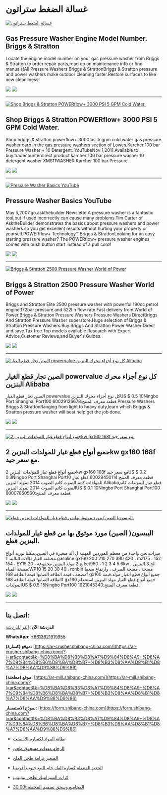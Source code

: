 # غسالة الضغط ستراتون

<a href="https://swt.shibang-china.com/?l=ar&img&k=%D8%BA%D8%B3%D8%A7%D9%84%D8%A9+%D8%A7%D9%84%D8%B6%D8%BA%D8%B7+%D8%B3%D8%AA%D8%B1%D8%A7%D8%AA%D9%88%D9%86" target="_blank">![غسالة الضغط ستراتون](http://static.shibang-china.com/all-800x300/1323.jpg)</a>

## Gas Pressure Washer Engine Model Number. Briggs &amp; Stratton
Locate the engine model number on your gas pressure washer from Briggs &amp; Stratton to order repair parts,read up on maintenance info or find manuals!All Pressure Washers Briggs &amp; StrattonBriggs &amp; Stratton pressure and power washers make outdoor cleaning faster.Restore surfaces to like new cleanliness!


<a href="https://whatsapp.shibangsoft.com/WhatsApp.php" target="_blank" title="WhatsApp">![](http://static.shibang-china.com/icon/whatsapp.png)</a> <a href="https://swt.shibang-china.com/?l=ar&icon&k=%D8%BA%D8%B3%D8%A7%D9%84%D8%A9+%D8%A7%D9%84%D8%B6%D8%BA%D8%B7+%D8%B3%D8%AA%D8%B1%D8%A7%D8%AA%D9%88%D9%86" target="_blank">![](http://static.shibang-china.com/icon/chat-ar.png)</a>

---

<a href="https://swt.shibang-china.com/?l=ar&img&k=%D8%BA%D8%B3%D8%A7%D9%84%D8%A9+%D8%A7%D9%84%D8%B6%D8%BA%D8%B7+%D8%B3%D8%AA%D8%B1%D8%A7%D8%AA%D9%88%D9%86" target="_blank">![Shop Briggs &amp; Stratton POWERflow+ 3000 PSI 5 GPM Cold Water.](http://static.shibang-china.com/all-800x300/1390.jpg)</a>

## Shop Briggs &amp; Stratton POWERflow+ 3000 PSI 5 GPM Cold Water.
Shop briggs &amp; stratton powerflow+ 3000 psi 5 gpm cold water gas pressure washer carb in the gas pressure washers section of Lowes.Karcher 100 bar Pressure Washer + 10 Detergent. YouTubeNov 1,2011.Available to buy.tradecounterdirect product karcher 100 bar pressure washer 10 detergent washer XMS11WASHER Karcher 100 bar Pressure.


<a href="https://whatsapp.shibangsoft.com/WhatsApp.php" target="_blank" title="WhatsApp">![](http://static.shibang-china.com/icon/whatsapp.png)</a> <a href="https://swt.shibang-china.com/?l=ar&icon&k=%D8%BA%D8%B3%D8%A7%D9%84%D8%A9+%D8%A7%D9%84%D8%B6%D8%BA%D8%B7+%D8%B3%D8%AA%D8%B1%D8%A7%D8%AA%D9%88%D9%86" target="_blank">![](http://static.shibang-china.com/icon/chat-ar.png)</a>

---

<a href="https://swt.shibang-china.com/?l=ar&img&k=%D8%BA%D8%B3%D8%A7%D9%84%D8%A9+%D8%A7%D9%84%D8%B6%D8%BA%D8%B7+%D8%B3%D8%AA%D8%B1%D8%A7%D8%AA%D9%88%D9%86" target="_blank">![Pressure Washer Basics YouTube](http://static.shibang-china.com/all-800x300/1046.jpg)</a>

## Pressure Washer Basics YouTube
May 5,2007.go.askthebuilder Newslette.A pressure washer is a fantastic tool,but if used incorrectly can cause many problems.Tim Carter of AsktheBuilder demonstrates the basics about pressure washers and power washers so you get excellent results without hurting your property or yourself.POWERflow+ Technology™ Briggs &amp; StrattonLooking for an easy starting pressure washer? The POWERflow+ pressure washer engines comes with push button start instead of a pull cord!


<a href="https://whatsapp.shibangsoft.com/WhatsApp.php" target="_blank" title="WhatsApp">![](http://static.shibang-china.com/icon/whatsapp.png)</a> <a href="https://swt.shibang-china.com/?l=ar&icon&k=%D8%BA%D8%B3%D8%A7%D9%84%D8%A9+%D8%A7%D9%84%D8%B6%D8%BA%D8%B7+%D8%B3%D8%AA%D8%B1%D8%A7%D8%AA%D9%88%D9%86" target="_blank">![](http://static.shibang-china.com/icon/chat-ar.png)</a>

---

<a href="https://swt.shibang-china.com/?l=ar&img&k=%D8%BA%D8%B3%D8%A7%D9%84%D8%A9+%D8%A7%D9%84%D8%B6%D8%BA%D8%B7+%D8%B3%D8%AA%D8%B1%D8%A7%D8%AA%D9%88%D9%86" target="_blank">![Briggs &amp; Stratton 2500 Pressure Washer World of Power](http://static.shibang-china.com/all-800x300/1152.jpg)</a>

## Briggs &amp; Stratton 2500 Pressure Washer World of Power
Briggs and Stratton Elite 2500 pressure washer with powerful 190cc petrol engine,172bar pressure and 522l h flow rate.Fast delivery from World of Power.Briggs &amp; Stratton Pressure Washers Pressure Washers DirectBriggs And Stratton Pressure Washer superstore.Huge selection of Briggs &amp; Stratton Pressure Washers.Buy Briggs And Stratton Power Washer Direct and save.Tax free.Top models available.Research with Expert Advice,Customer Reviews,and Buyer&#39;s Guides.


<a href="https://whatsapp.shibangsoft.com/WhatsApp.php" target="_blank" title="WhatsApp">![](http://static.shibang-china.com/icon/whatsapp.png)</a> <a href="https://swt.shibang-china.com/?l=ar&icon&k=%D8%BA%D8%B3%D8%A7%D9%84%D8%A9+%D8%A7%D9%84%D8%B6%D8%BA%D8%B7+%D8%B3%D8%AA%D8%B1%D8%A7%D8%AA%D9%88%D9%86" target="_blank">![](http://static.shibang-china.com/icon/chat-ar.png)</a>

---

<a href="https://swt.shibang-china.com/?l=ar&img&k=%D8%BA%D8%B3%D8%A7%D9%84%D8%A9+%D8%A7%D9%84%D8%B6%D8%BA%D8%B7+%D8%B3%D8%AA%D8%B1%D8%A7%D8%AA%D9%88%D9%86" target="_blank">![الصين تجار قطع الغيار powervalue كل نوع أجزاء محرك البنزين Alibaba](http://static.shibang-china.com/all-800x300/1120.jpg)</a>

## الصين تجار قطع الغيار powervalue كل نوع أجزاء محرك البنزين Alibaba
الصين تجار قطع الغيار powervalue كل نوع أجزاء محرك البنزينUS $ 0.5 10Ningbo Port Shanghai Port100 قطعة معرف المنتج:60029126678.Pressure Washers Briggs &amp; StrattonRanging from light to heavy duty,learn which Briggs &amp; Stratton pressure washer will best help get the job done.


<a href="https://whatsapp.shibangsoft.com/WhatsApp.php" target="_blank" title="WhatsApp">![](http://static.shibang-china.com/icon/whatsapp.png)</a> <a href="https://swt.shibang-china.com/?l=ar&icon&k=%D8%BA%D8%B3%D8%A7%D9%84%D8%A9+%D8%A7%D9%84%D8%B6%D8%BA%D8%B7+%D8%B3%D8%AA%D8%B1%D8%A7%D8%AA%D9%88%D9%86" target="_blank">![](http://static.shibang-china.com/icon/chat-ar.png)</a>

---

<a href="https://swt.shibang-china.com/?l=ar&img&k=%D8%BA%D8%B3%D8%A7%D9%84%D8%A9+%D8%A7%D9%84%D8%B6%D8%BA%D8%B7+%D8%B3%D8%AA%D8%B1%D8%A7%D8%AA%D9%88%D9%86" target="_blank">![جميع أنواع قطع غيار للمولدات البنزين 2kw gx160 168f مع سعر جيد.](http://static.shibang-china.com/all-800x300/1298.jpg)</a>

## جميع أنواع قطع غيار للمولدات البنزين 2kw gx160 168f مع سعر جيد.
جميع أنواع قطع غيار للمولدات البنزين 2kw gx160 168f مع سعر جيدUS $ 0.2 0.3Ningbo Port Shanghai Port10 قطعة معرف المنتج:60029450114.قطع غيار للمولدات كاتم الصوت كاتم الصوت 2014 لمولد البنزين Alibabaقطع غيار للمولدات كاتم الصوت كاتم الصوت 2014 لمولد البنزينUS $ 0.1 10Ningbo Port Shanghai Port100 قطعة معرف المنتج:60007850560.


<a href="https://whatsapp.shibangsoft.com/WhatsApp.php" target="_blank" title="WhatsApp">![](http://static.shibang-china.com/icon/whatsapp.png)</a> <a href="https://swt.shibang-china.com/?l=ar&icon&k=%D8%BA%D8%B3%D8%A7%D9%84%D8%A9+%D8%A7%D9%84%D8%B6%D8%BA%D8%B7+%D8%B3%D8%AA%D8%B1%D8%A7%D8%AA%D9%88%D9%86" target="_blank">![](http://static.shibang-china.com/icon/chat-ar.png)</a>

---

<a href="https://swt.shibang-china.com/?l=ar&img&k=%D8%BA%D8%B3%D8%A7%D9%84%D8%A9+%D8%A7%D9%84%D8%B6%D8%BA%D8%B7+%D8%B3%D8%AA%D8%B1%D8%A7%D8%AA%D9%88%D9%86" target="_blank">![البيسون( الصين) مورد موثوق بها من قطع غيار للمولدات البنزين قطع.](http://static.shibang-china.com/all-800x300/1125.jpg)</a>

## البيسون( الصين) مورد موثوق بها من قطع غيار للمولدات البنزين قطع.
ميزات.نحن واحدة من معظم الموردين المهنية ل آلة صغيرة في الصين.يمكننا توريد أنواع مختلفة الغيار للآلات التالية: 1.gasoline:gx160 200 210 270 390 420 ، mz175 ، 152 154 ، EY15 20 ، الخ.2.مولد البنزين مجموعة:et950 ، 1 2 3 4 5 6kw ، الخ.3.البنزين مضخة المياه:WP10 15 20 30 40 ، ronbin مضخة ، مضخة الصرف ، وارتفاع ضغط مضخة ،.قيمة الطاقة الصانع! قيمة الطاقة 168f gx160 جميع أنواع قطع الغيار مولد.قيمة الطاقة الصانع! قيمة الطاقة 168f gx160 جميع أنواع قطع الغيار مولد البنزين استخدام المولداتUS $ 0.5 15Ningbo Port100 قطعة معرف المنتج:1921045340.


<a href="https://whatsapp.shibangsoft.com/WhatsApp.php" target="_blank" title="WhatsApp">![](http://static.shibang-china.com/icon/whatsapp.png)</a> <a href="https://swt.shibang-china.com/?l=ar&icon&k=%D8%BA%D8%B3%D8%A7%D9%84%D8%A9+%D8%A7%D9%84%D8%B6%D8%BA%D8%B7+%D8%B3%D8%AA%D8%B1%D8%A7%D8%AA%D9%88%D9%86" target="_blank">![](http://static.shibang-china.com/icon/chat-ar.png)</a>

---
## اتصل بنا:

**الدردشة الآن:** [انقر للدردشة](https://swt.shibang-china.com?l=ar&contact&k=%D8%BA%D8%B3%D8%A7%D9%84%D8%A9+%D8%A7%D9%84%D8%B6%D8%BA%D8%B7+%D8%B3%D8%AA%D8%B1%D8%A7%D8%AA%D9%88%D9%86)

**WhatsApp:**  [+8613621919955](https://whatsapp.shibangsoft.com/WhatsApp.php)

**موقع (كسارة):** [https://ar-crusher.shibang-china.com/](https://ar-crusher.shibang-china.com/?l=ar&contact&k=%D8%BA%D8%B3%D8%A7%D9%84%D8%A9+%D8%A7%D9%84%D8%B6%D8%BA%D8%B7+%D8%B3%D8%AA%D8%B1%D8%A7%D8%AA%D9%88%D9%86)

**موقع (مطحنة):** [https://ar-mill.shibang-china.com/](https://ar-mill.shibang-china.com/?l=ar&contact&k=%D8%BA%D8%B3%D8%A7%D9%84%D8%A9+%D8%A7%D9%84%D8%B6%D8%BA%D8%B7+%D8%B3%D8%AA%D8%B1%D8%A7%D8%AA%D9%88%D9%86)

**نموذج الاستفسار:** [https://form.shibang-china.com](https://form.shibang-china.com?l=ar&contact&k=%D8%BA%D8%B3%D8%A7%D9%84%D8%A9+%D8%A7%D9%84%D8%B6%D8%BA%D8%B7+%D8%B3%D8%AA%D8%B1%D8%A7%D8%AA%D9%88%D9%86)

* [بطانة المواد لكسارة الاسمنت](../28/%D8%A8%D8%B7%D8%A7%D9%86%D8%A9%20%D8%A7%D9%84%D9%85%D9%88%D8%A7%D8%AF%20%D9%84%D9%83%D8%B3%D8%A7%D8%B1%D8%A9%20%D8%A7%D9%84%D8%A7%D8%B3%D9%85%D9%86%D8%AA.md)

* [الرخام معدات مسحوق طحن](../29/%D8%A7%D9%84%D8%B1%D8%AE%D8%A7%D9%85%20%D9%85%D8%B9%D8%AF%D8%A7%D8%AA%20%D9%85%D8%B3%D8%AD%D9%88%D9%82%20%D8%B7%D8%AD%D9%86.md)

* [الصغير غرامة طحن الملح](../27/%D8%A7%D9%84%D8%B5%D8%BA%D9%8A%D8%B1%20%D8%BA%D8%B1%D8%A7%D9%85%D8%A9%20%D8%B7%D8%AD%D9%86%20%D8%A7%D9%84%D9%85%D9%84%D8%AD.md)

* [الحديد المتنقلة كسارة الفك خام للبيع جنوب أفريقيا](../29/%D8%A7%D9%84%D8%AD%D8%AF%D9%8A%D8%AF%20%D8%A7%D9%84%D9%85%D8%AA%D9%86%D9%82%D9%84%D8%A9%20%D9%83%D8%B3%D8%A7%D8%B1%D8%A9%20%D8%A7%D9%84%D9%81%D9%83%20%D8%AE%D8%A7%D9%85%20%D9%84%D9%84%D8%A8%D9%8A%D8%B9%20%D8%AC%D9%86%D9%88%D8%A8%20%D8%A3%D9%81%D8%B1%D9%8A%D9%82%D9%8A%D8%A7.md)

* [كرات السيراميك لطحن يوتيوب](../30/%D9%83%D8%B1%D8%A7%D8%AA%20%D8%A7%D9%84%D8%B3%D9%8A%D8%B1%D8%A7%D9%85%D9%8A%D9%83%20%D9%84%D8%B7%D8%AD%D9%86%20%D9%8A%D9%88%D8%AA%D9%8A%D9%88%D8%A8.md)

* [30 00t المجاميع وسحق تصميم المحطة](../29/30%2000t%20%D8%A7%D9%84%D9%85%D8%AC%D8%A7%D9%85%D9%8A%D8%B9%20%D9%88%D8%B3%D8%AD%D9%82%20%D8%AA%D8%B5%D9%85%D9%8A%D9%85%20%D8%A7%D9%84%D9%85%D8%AD%D8%B7%D8%A9.md)
